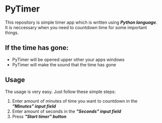 # PyTimer
This repository is simple timer app which is written using ***Python language***. It is neccessary when you need to countdown time for some important things.
## If the time has gone:
- PyTimer will be opened upper other your apps windows
- PyTimer will make the sound that the time has gone
## Usage
The usage is very easy. Just follow these simple steps:
1. Enter amount of minutes of time you want to countdown in the ***"Minutes" input field***
2. Enter amount of seconds in the ***"Seconds" input field***
3. Press ***"Start timer" button***
